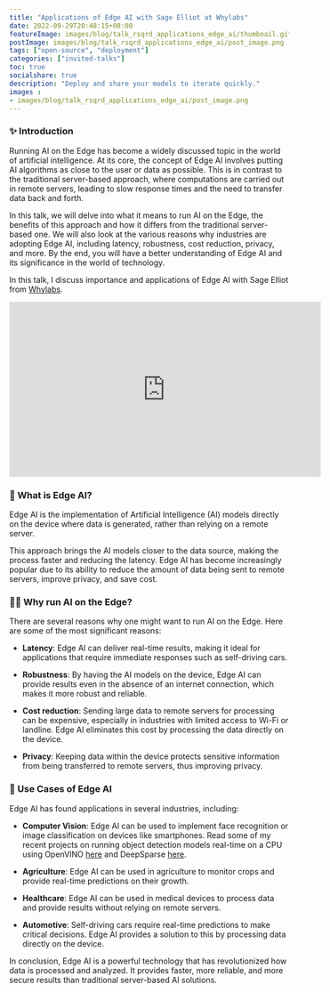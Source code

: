 ```yaml
---
title: "Applications of Edge AI with Sage Elliot at Whylabs"
date: 2022-09-29T20:48:15+08:00
featureImage: images/blog/talk_rsqrd_applications_edge_ai/thumbnail.gif
postImage: images/blog/talk_rsqrd_applications_edge_ai/post_image.png
tags: ["open-source", "deployment"]
categories: ["invited-talks"]
toc: true
socialshare: true
description: "Deploy and share your models to iterate quickly."
images : 
- images/blog/talk_rsqrd_applications_edge_ai/post_image.png
---
```


### ✨ Introduction

Running AI on the Edge has become a widely discussed topic in the world of artificial intelligence. At its core, the concept of Edge AI involves putting AI algorithms as close to the user or data as possible. This is in contrast to the traditional server-based approach, where computations are carried out in remote servers, leading to slow response times and the need to transfer data back and forth. 

In this talk, we will delve into what it means to run AI on the Edge, the benefits of this approach and how it differs from the traditional server-based one. We will also look at the various reasons why industries are adopting Edge AI, including latency, robustness, cost reduction, privacy, and more. By the end, you will have a better understanding of Edge AI and its significance in the world of technology.


<!-- Edge AI refers to the deployment of artificial intelligence algorithms and models at the edge of the network, closer to the source of data, rather than in a centralized cloud or data center. This allows for real-time analysis and decision making without the latency and bandwidth limitations of sending data back and forth to a central location. 

Edge AI is important because it enables IoT devices, such as cameras and sensors, to process data locally and respond quickly to changing conditions without relying on a constant connection to the cloud. This can lead to improved efficiency, security, and privacy, as well as enabling new use cases for AI in areas such as autonomous vehicles and industrial control systems. -->

In this talk, I discuss importance and applications of Edge AI with Sage Elliot from [Whylabs](https://whylabs.ai/).

<iframe width="560" height="315" src="https://www.youtube-nocookie.com/embed/JD0wQK2agSs" title="YouTube video player" frameborder="0" allow="accelerometer; autoplay; clipboard-write; encrypted-media; gyroscope; picture-in-picture; web-share" allowfullscreen></iframe>

### 🤖 What is Edge AI?
Edge AI is the implementation of Artificial Intelligence (AI) models directly on the device where data is generated, rather than relying on a remote server. 

This approach brings the AI models closer to the data source, making the process faster and reducing the latency. Edge AI has become increasingly popular due to its ability to reduce the amount of data being sent to remote servers, improve privacy, and save cost.

### 🏋️‍♀️ Why run AI on the Edge?
There are several reasons why one might want to run AI on the Edge. Here are some of the most significant reasons:

- **Latency**: Edge AI can deliver real-time results, making it ideal for applications that require immediate responses such as self-driving cars.

- **Robustness**: By having the AI models on the device, Edge AI can provide results even in the absence of an internet connection, which makes it more robust and reliable.

- **Cost reduction**: Sending large data to remote servers for processing can be expensive, especially in industries with limited access to Wi-Fi or landline. Edge AI eliminates this cost by processing the data directly on the device.

- **Privacy**: Keeping data within the device protects sensitive information from being transferred to remote servers, thus improving privacy.

### 💫 Use Cases of Edge AI
Edge AI has found applications in several industries, including:

+ **Computer Vision**: Edge AI can be used to implement face recognition or image classification on devices like smartphones. Read some of my recent projects on running object detection models real-time on a CPU using OpenVINO [here](../../portfolio/how_to_10x_your_od_model_and_deploy_50fps_cpu/) and DeepSparse [here](../../portfolio/supercharging_yolov5_180_fps_cpu/).

+ **Agriculture**: Edge AI can be used in agriculture to monitor crops and provide real-time predictions on their growth.

+ **Healthcare**: Edge AI can be used in medical devices to process data and provide results without relying on remote servers.

+ **Automotive**: Self-driving cars require real-time predictions to make critical decisions. Edge AI provides a solution to this by processing data directly on the device.

In conclusion, Edge AI is a powerful technology that has revolutionized how data is processed and analyzed. It provides faster, more reliable, and more secure results than traditional server-based AI solutions.